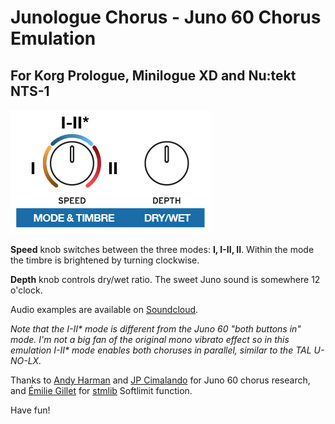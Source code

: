 # Junologue Chorus - Juno 60 Chorus Emulation 
## For Korg Prologue, Minilogue XD and Nu:tekt NTS-1

![Controls](https://raw.githubusercontent.com/peterall/junologue-chorus/main/junologue-chorus-controls.png)

**Speed** knob switches between the three modes: **I, I-II, II**. Within the mode the timbre is brightened by turning clockwise.

**Depth** knob controls dry/wet ratio. The sweet Juno sound is somewhere 12 o'clock.

Audio examples are available on [Soundcloud](https://soundcloud.com/vriff-polo/sets/junologue-juno-60-chorus-for-korg-prologue-minilogue-xd-and-nts-1).

_Note that the I-II* mode is different from the Juno 60 "both buttons in" mode. I'm not a big fan of the original mono vibrato effect so in this emulation I-II* mode enables both choruses in parallel, similar to the TAL U-NO-LX._

Thanks to [Andy Harman](https://github.com/pendragon-andyh) and [JP Cimalando](https://github.com/jpcima) for Juno 60 chorus research, and [Émilie Gillet](https://github.com/pichenettes) for [stmlib](https://github.com/pichenettes/stmlib) Softlimit function.

Have fun!